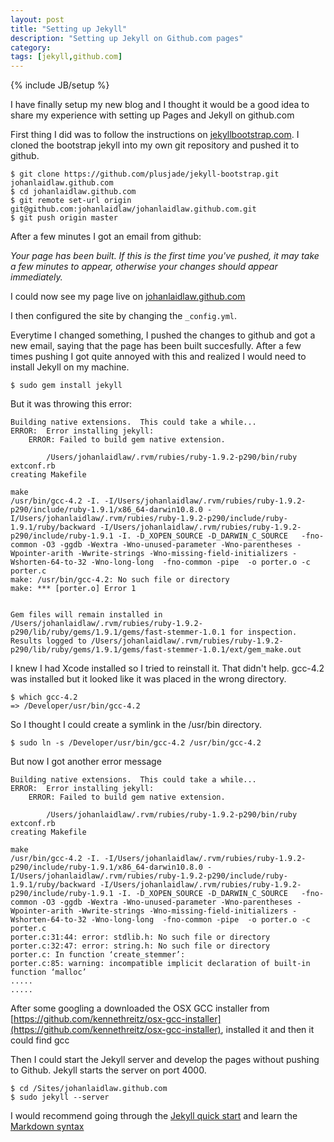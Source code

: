 ```yaml
---
layout: post
title: "Setting up Jekyll"
description: "Setting up Jekyll on Github.com pages"
category: 
tags: [jekyll,github.com]
---
```

{% include JB/setup %}


I have finally setup my new blog and I thought it would be a good idea to share my experience with setting up Pages and Jekyll on github.com


First thing I did was to follow the instructions on [jekyllbootstrap.com](http://jekyllbootstrap.com/).
I cloned the bootstrap jekyll into my own git repository and pushed it to github.


	$ git clone https://github.com/plusjade/jekyll-bootstrap.git johanlaidlaw.github.com
	$ cd johanlaidlaw.github.com
	$ git remote set-url origin git@github.com:johanlaidlaw/johanlaidlaw.github.com.git
	$ git push origin master


After a few minutes I got an email from github:

*Your page has been built. If this is the first time you've pushed, it may take a few minutes to appear, otherwise your changes should appear immediately.*


I could now see my page live on [johanlaidlaw.github.com](johanlaidlaw.github.com)

I then configured the site by changing the `_config.yml`.

Everytime I changed something, I pushed the changes to github and got a new email, saying that the page has been built succesfully. After a few times pushing I got quite annoyed with this and realized I would need to install Jekyll on my machine.

	$ sudo gem install jekyll

But it was throwing this error:

	Building native extensions.  This could take a while...
	ERROR:  Error installing jekyll:
		ERROR: Failed to build gem native extension.

	        /Users/johanlaidlaw/.rvm/rubies/ruby-1.9.2-p290/bin/ruby extconf.rb
	creating Makefile

	make
	/usr/bin/gcc-4.2 -I. -I/Users/johanlaidlaw/.rvm/rubies/ruby-1.9.2-p290/include/ruby-1.9.1/x86_64-darwin10.8.0 -I/Users/johanlaidlaw/.rvm/rubies/ruby-1.9.2-p290/include/ruby-1.9.1/ruby/backward -I/Users/johanlaidlaw/.rvm/rubies/ruby-1.9.2-p290/include/ruby-1.9.1 -I. -D_XOPEN_SOURCE -D_DARWIN_C_SOURCE   -fno-common -O3 -ggdb -Wextra -Wno-unused-parameter -Wno-parentheses -Wpointer-arith -Wwrite-strings -Wno-missing-field-initializers -Wshorten-64-to-32 -Wno-long-long  -fno-common -pipe  -o porter.o -c porter.c
	make: /usr/bin/gcc-4.2: No such file or directory
	make: *** [porter.o] Error 1


	Gem files will remain installed in /Users/johanlaidlaw/.rvm/rubies/ruby-1.9.2-p290/lib/ruby/gems/1.9.1/gems/fast-stemmer-1.0.1 for inspection.
	Results logged to /Users/johanlaidlaw/.rvm/rubies/ruby-1.9.2-p290/lib/ruby/gems/1.9.1/gems/fast-stemmer-1.0.1/ext/gem_make.out


I knew I had Xcode installed so I tried to reinstall it. That didn't help. gcc-4.2 was installed but it looked like it was placed in the wrong directory.
	
	$ which gcc-4.2 
	=> /Developer/usr/bin/gcc-4.2

So I thought I could create a symlink in the /usr/bin directory.
	
	$ sudo ln -s /Developer/usr/bin/gcc-4.2 /usr/bin/gcc-4.2


But now I got another error message

	Building native extensions.  This could take a while...
	ERROR:  Error installing jekyll:
		ERROR: Failed to build gem native extension.

	        /Users/johanlaidlaw/.rvm/rubies/ruby-1.9.2-p290/bin/ruby extconf.rb
	creating Makefile

	make
	/usr/bin/gcc-4.2 -I. -I/Users/johanlaidlaw/.rvm/rubies/ruby-1.9.2-p290/include/ruby-1.9.1/x86_64-darwin10.8.0 -I/Users/johanlaidlaw/.rvm/rubies/ruby-1.9.2-p290/include/ruby-1.9.1/ruby/backward -I/Users/johanlaidlaw/.rvm/rubies/ruby-1.9.2-p290/include/ruby-1.9.1 -I. -D_XOPEN_SOURCE -D_DARWIN_C_SOURCE   -fno-common -O3 -ggdb -Wextra -Wno-unused-parameter -Wno-parentheses -Wpointer-arith -Wwrite-strings -Wno-missing-field-initializers -Wshorten-64-to-32 -Wno-long-long  -fno-common -pipe  -o porter.o -c porter.c
	porter.c:31:44: error: stdlib.h: No such file or directory
	porter.c:32:47: error: string.h: No such file or directory
	porter.c: In function ‘create_stemmer’:
	porter.c:85: warning: incompatible implicit declaration of built-in function ‘malloc’
	.....
	.....

After some googling a downloaded the OSX GCC installer from [https://github.com/kennethreitz/osx-gcc-installer](https://github.com/kennethreitz/osx-gcc-installer), installed it and then it could find gcc

Then I could start the Jekyll server and develop the pages without pushing to Github. Jekyll starts the server on port 4000.
	
	$ cd /Sites/johanlaidlaw.github.com
	$ sudo jekyll --server


I would recommend going through the [Jekyll quick start](http://jekyllbootstrap.com/usage/jekyll-quick-start.html) and learn the [Markdown syntax](http://daringfireball.net/projects/markdown/syntax)


